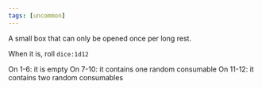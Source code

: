 ```yaml
---
tags: [uncommon]
---
```


A small box that can only be opened once per long rest.

When it is, roll `dice:1d12`

On 1-6: it is empty
On 7-10: it contains one random consumable
On 11-12: it contains two random consumables
